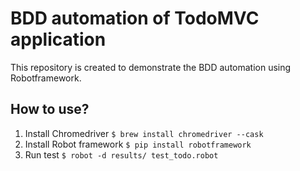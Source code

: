 # BDD automation of TodoMVC application

This repository is created to demonstrate the BDD automation using Robotframework.

## How to use?
1. Install Chromedriver
	`$ brew install chromedriver --cask`
2. Install Robot framework
	`$ pip install robotframework`
3. Run test
    `$ robot -d results/ test_todo.robot`
